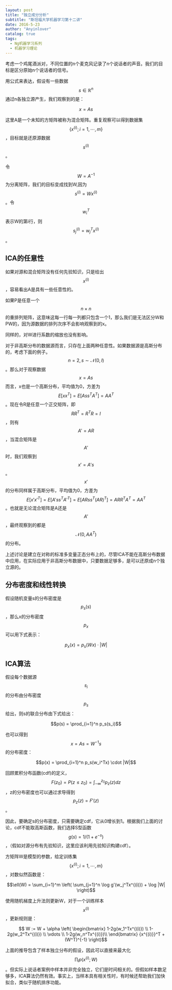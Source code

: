 ```yaml
---
layout: post
title: "独立成分分析"
subtitle: "斯坦福大学机器学习第十二讲"
date: 2016-5-23
author: "Anyinlover"
catalog: true
tags:
  - Ng机器学习系列
  - 机器学习理论
---
```


考虑一个鸡尾酒派对，不同位置的n个麦克风记录了n个说话者的声音。我们的目标是区分原始n个说话者的信号。

用公式来表达，假设有一些数据$$s \in {\mathbb{R}}^n$$通过n各独立源产生，我们观察到的是：

$$ x = As $$

这里A是一个未知的方矩阵被称为混合矩阵。重复观察可以得到数据集$$ \{x^{(i)};i=1,\cdots,m\} $$，目标就是还原源数据$$s^{(i)}$$。

令$$W = A^{-1}$$为分离矩阵，我们的目标变成找到W,因为$$s^{(i)}=Wx^{(i)}$$。令$$w_i^T$$表示W的第i行，则$$s_j^{(i)}=w_j^Tx^{(i)}$$。

## ICA的任意性

如果对源和混合矩阵没有任何先验知识，只是给出$$x^{(i)}$$，容易看出A是具有一些任意性的。

如果P是任意一个$$n \times n$$的重排列矩阵，这意味这每一行每一列都只包含一个1，那么我们是无法区分W和PW的，因为源数据的排列次序不会影响观察到的x。

同样的，对W进行系数的缩放也没有影响。

对于非高斯分布的数据源而言，只存在上面两种任意性。如果数据源是高斯分布的，考虑下面的例子。$$n=2, s \sim \mathcal{N}(0,I)$$。那么对于观察数据$$x=As$$而言，x也是一个高斯分布，平均值为0，方差为$$E[xx^T]=E[Ass^TA^T]=AA^T$$。现在令R是任意一个正交矩阵，即$$RR^T=R^TR=I$$，则有$$A'=AR$$，当混合矩阵是$$A'$$时，我们观察到$$x'=A's$$。$$x'$$的分布同样属于高斯分布，平均值为0，方差为$$E[x'{x'}^T]=E[A'ss^T{A'}^T]=E[ARss^T(AR)^T]=ARR^TA^T=AA^T$$。也就是无论混合矩阵是A还是$$A'$$，最终观察到的都是$$\mathcal{N}(0,AA^T)$$的分布。

上述讨论是建立在对称的标准多变量正态分布上的，尽管ICA不能在高斯分布数据中应用，在实际应用于非高斯分布数据中，只要数据足够多，是可以还原成n个独立源的。

## 分布密度和线性转换

假设随机变量s的分布密度是$$p_s(s)$$，那么x的分布密度$$p_x$$可以用下式表示：

$$p_x(x)=p_s(Wx)\cdot | W |$$

## ICA算法

假设每个数据源$$s_i$$的分布由分布密度$$p_s$$给出，则s的联合分布由下式给出：

$$p(s) = \prod_{i=1}^n p_s(s_i)$$

也可以得到$$x=As=W^{-1}s$$的分布密度：

$$p(x) = \prod_{i=1}^n p_s(w_i^Tx) \cdot |W|$$

回顾累积分布函数(cdf)的定义，$$F(z_0)=P(z \leq z_0)= \int_{-\infty}^{z_0} p_z(z)dz$$，z的分布密度也可以通过求导得到$$p_z(z)=F'(z)$$。

因此，要确定s的分布密度，只需要确定cdf，它从0增长到1。根据我们上面的讨论，cdf不能取高斯函数，我们选择S型函数$$g(s)=1/(1+e^{-s})$$，（假如对源分布有先验知识，这里应该利用先验知识构建cdf）。

方矩阵W是模型的参数，给定训练集$$\{x^{(i)};i=1,\cdots,m\}$$，对数似然函数是：

$$\ell(W) = \sum_{i=1}^m \left( \sum_{j=1}^n \log g'(w_j^Tx^{(i)}) + \log |W| \right)$$

使用随机梯度上升法则更新W，对于一个训练样本$$x^{(i)}$$，更新规则是：

$$ W := W + \alpha \left(
\begin{bmatrix}
1-2g(w_1^Tx^{(i)}) \\
1-2g(w_2^Tx^{(i)}) \\
\vdots \\
1-2g(w_n^Tx^{(i)})\\
\end{bmatrix}
{x^{(i)}}^T + (W^T)^{-1} \right)$$

上面的推导包含了样本独立分布的假设，因此可以直接来最大化$$\prod_i p(x^{(i)}; W)$$。但实际上说话者案例中样本并非完全独立，它们是时间相关的。但假如样本数足够多，ICA算法仍然有效。事实上，当样本具有相关性时，有时候还帮助我们加快拟合，类似于随机排序功能。
